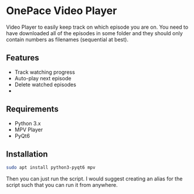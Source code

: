 # OnePace Video Player

Video Player to easily keep track on which episode you are on. You need to have downloaded all of the episodes in some folder and they should only contain numbers as filenames (sequential at best). 

## Features
- Track watching progress
- Auto-play next episode
- Delete watched episodes
- 
## Requirements
- Python 3.x
- MPV Player
- PyQt6

## Installation
```bash
sudo apt install python3-pyqt6 mpv
```
Then you can just run the script. I would suggest creating an alias for the script such that you can run it from anywhere. 
